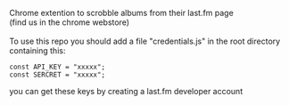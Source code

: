 
Chrome extention to scrobble albums from their last.fm page <br/>
(find us in the chrome webstore)
<br/><br/>
To use this repo you should add a file "credentials.js" in the root directory containing this:

```
const API_KEY = "xxxxx";
const SERCRET = "xxxxx";
```

you can get these keys by creating a last.fm developer account

